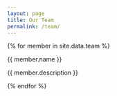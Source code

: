 ```yaml
---
layout: page
title: Our Team
permalink: /team/
---
```


{% for member in site.data.team %}
<div class="teammember">
<p> {{ member.name }} </p>
<p> {{ member.description }} </p>
</div>
{% endfor %}
